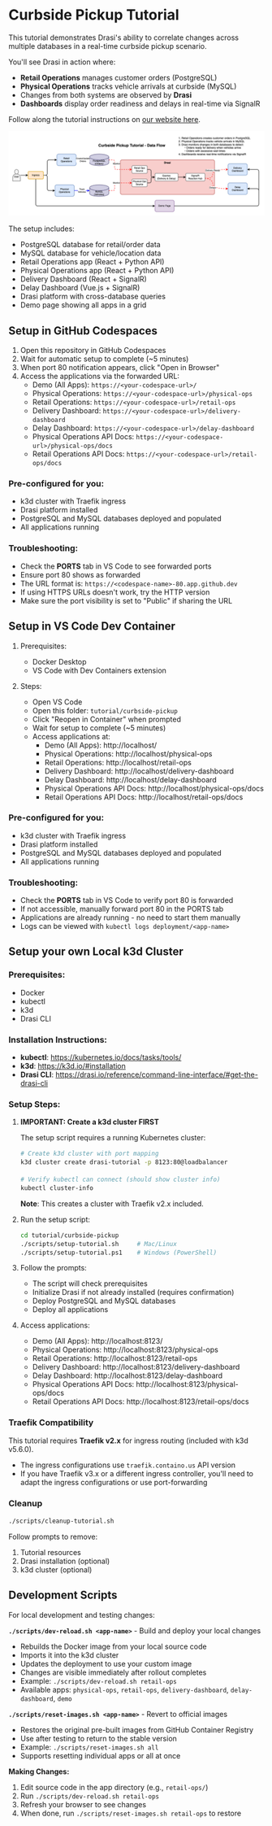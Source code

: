 # Curbside Pickup Tutorial

This tutorial demonstrates Drasi's ability to correlate changes across multiple databases in a real-time curbside pickup scenario.

You'll see Drasi in action where:
- **Retail Operations** manages customer orders (PostgreSQL)
- **Physical Operations** tracks vehicle arrivals at curbside (MySQL)
- Changes from both systems are observed by **Drasi**
- **Dashboards** display order readiness and delays in real-time via SignalR

Follow along the tutorial instructions on [our website here](https://drasi.io/tutorials/curbside-pickup/).

![Architecture of the setup including a retail-ops app for managing orders in PostgreSQL and physical-ops app for managing vehicles in MySQL. Two realtime dashboards built using Drasi that can detect complex conditions across databases and different services.](images/curbside-pickup-architecture.png "Curbside Pickup Tutorial Setup")

The setup includes:
- PostgreSQL database for retail/order data
- MySQL database for vehicle/location data
- Retail Operations app (React + Python API)
- Physical Operations app (React + Python API)
- Delivery Dashboard (React + SignalR)
- Delay Dashboard (Vue.js + SignalR)
- Drasi platform with cross-database queries
- Demo page showing all apps in a grid

## Setup in GitHub Codespaces

1. Open this repository in GitHub Codespaces
2. Wait for automatic setup to complete (~5 minutes)
3. When port 80 notification appears, click "Open in Browser"
4. Access the applications via the forwarded URL:
   - Demo (All Apps): `https://<your-codespace-url>/`
   - Physical Operations: `https://<your-codespace-url>/physical-ops`
   - Retail Operations: `https://<your-codespace-url>/retail-ops`
   - Delivery Dashboard: `https://<your-codespace-url>/delivery-dashboard`
   - Delay Dashboard: `https://<your-codespace-url>/delay-dashboard`
   - Physical Operations API Docs: `https://<your-codespace-url>/physical-ops/docs`
   - Retail Operations API Docs: `https://<your-codespace-url>/retail-ops/docs`

### Pre-configured for you:
- k3d cluster with Traefik ingress
- Drasi platform installed
- PostgreSQL and MySQL databases deployed and populated
- All applications running

### Troubleshooting:
- Check the **PORTS** tab in VS Code to see forwarded ports
- Ensure port 80 shows as forwarded
- The URL format is: `https://<codespace-name>-80.app.github.dev`
- If using HTTPS URLs doesn't work, try the HTTP version
- Make sure the port visibility is set to "Public" if sharing the URL

## Setup in VS Code Dev Container

1. Prerequisites:
   - Docker Desktop
   - VS Code with Dev Containers extension

2. Steps:
   - Open VS Code
   - Open this folder: `tutorial/curbside-pickup`
   - Click "Reopen in Container" when prompted
   - Wait for setup to complete (~5 minutes)
   - Access applications at:
     - Demo (All Apps): http://localhost/
     - Physical Operations: http://localhost/physical-ops
     - Retail Operations: http://localhost/retail-ops
     - Delivery Dashboard: http://localhost/delivery-dashboard
     - Delay Dashboard: http://localhost/delay-dashboard
     - Physical Operations API Docs: http://localhost/physical-ops/docs
     - Retail Operations API Docs: http://localhost/retail-ops/docs

### Pre-configured for you:
- k3d cluster with Traefik ingress
- Drasi platform installed
- PostgreSQL and MySQL databases deployed and populated
- All applications running

### Troubleshooting:
- Check the **PORTS** tab in VS Code to verify port 80 is forwarded
- If not accessible, manually forward port 80 in the PORTS tab
- Applications are already running - no need to start them manually
- Logs can be viewed with `kubectl logs deployment/<app-name>`

## Setup your own Local k3d Cluster

### Prerequisites:
- Docker
- kubectl
- k3d
- Drasi CLI

### Installation Instructions:
- **kubectl**: https://kubernetes.io/docs/tasks/tools/
- **k3d**: https://k3d.io/#installation
- **Drasi CLI**: https://drasi.io/reference/command-line-interface/#get-the-drasi-cli

### Setup Steps:

1. **IMPORTANT: Create a k3d cluster FIRST**
   
   The setup script requires a running Kubernetes cluster:
   ```bash
   # Create k3d cluster with port mapping
   k3d cluster create drasi-tutorial -p 8123:80@loadbalancer
   
   # Verify kubectl can connect (should show cluster info)
   kubectl cluster-info
   ```
   
   **Note**: This creates a cluster with Traefik v2.x included.

2. Run the setup script:
   ```bash
   cd tutorial/curbside-pickup
   ./scripts/setup-tutorial.sh     # Mac/Linux
   ./scripts/setup-tutorial.ps1    # Windows (PowerShell)
   ```

3. Follow the prompts:
   - The script will check prerequisites
   - Initialize Drasi if not already installed (requires confirmation)
   - Deploy PostgreSQL and MySQL databases
   - Deploy all applications

4. Access applications:
   - Demo (All Apps): http://localhost:8123/
   - Physical Operations: http://localhost:8123/physical-ops
   - Retail Operations: http://localhost:8123/retail-ops
   - Delivery Dashboard: http://localhost:8123/delivery-dashboard
   - Delay Dashboard: http://localhost:8123/delay-dashboard
   - Physical Operations API Docs: http://localhost:8123/physical-ops/docs
   - Retail Operations API Docs: http://localhost:8123/retail-ops/docs

### Traefik Compatibility

This tutorial requires **Traefik v2.x** for ingress routing (included with k3d v5.6.0).
- The ingress configurations use `traefik.containo.us` API version
- If you have Traefik v3.x or a different ingress controller, you'll need to adapt the ingress configurations or use port-forwarding

### Cleanup

```bash
./scripts/cleanup-tutorial.sh
```

Follow prompts to remove:
1. Tutorial resources
2. Drasi installation (optional)
3. k3d cluster (optional)

## Development Scripts

For local development and testing changes:

**`./scripts/dev-reload.sh <app-name>`** - Build and deploy your local changes
- Rebuilds the Docker image from your local source code
- Imports it into the k3d cluster
- Updates the deployment to use your custom image
- Changes are visible immediately after rollout completes
- Example: `./scripts/dev-reload.sh retail-ops`
- Available apps: `physical-ops`, `retail-ops`, `delivery-dashboard`, `delay-dashboard`, `demo`

**`./scripts/reset-images.sh <app-name>`** - Revert to official images
- Restores the original pre-built images from GitHub Container Registry
- Use after testing to return to the stable version
- Example: `./scripts/reset-images.sh all`
- Supports resetting individual apps or all at once

**Making Changes:**
1. Edit source code in the app directory (e.g., `retail-ops/`)
2. Run `./scripts/dev-reload.sh retail-ops`
3. Refresh your browser to see changes
4. When done, run `./scripts/reset-images.sh retail-ops` to restore